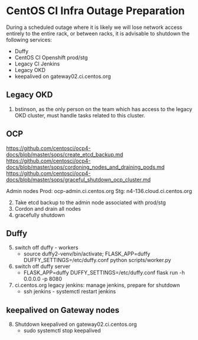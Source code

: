 # CentOS CI Infra Outage Preparation
During a scheduled outage where it is likely we will lose network access entirely to the entire rack, or between racks, it is advisable to shutdown the following services:

- Duffy
- CentOS CI Openshift prod/stg
- Legacy CI Jenkins
- Legacy OKD
- keepalived on gateway02.ci.centos.org


## Legacy OKD
1. bstinson, as the only person on the team which has access to the legacy OKD cluster, must handle tasks related to this cluster.


## OCP
https://github.com/centosci/ocp4-docs/blob/master/sops/create_etcd_backup.md
https://github.com/centosci/ocp4-docs/blob/master/sops/cordoning_nodes_and_draining_pods.md
https://github.com/centosci/ocp4-docs/blob/master/sops/graceful_shutdown_ocp_cluster.md

Admin nodes
Prod: ocp-admin.ci.centos.org
Stg: n4-136.cloud.ci.centos.org

2. Take etcd backup to the admin node associated with prod/stg
3. Cordon and drain all nodes
4. gracefully shutdown


## Duffy

5. switch off duffy - workers
    * source duffy2-venv/bin/activate; FLASK_APP=duffy DUFFY_SETTINGS=/etc/duffy.conf python scripts/worker.py
6. switch off duffy server
    * FLASK_APP=duffy DUFFY_SETTINGS=/etc/duffy.conf flask run -h 0.0.0.0 -p 8080
7. ci.centos.org legacy jenkins: manage jenkins, prepare for shutdown
    * ssh jenkins - systemctl restart jenkins

## keepalived on Gateway nodes

8. Shutdown keepalived on gateway02.ci.centos.org
   *  sudo systemctl stop keepalived


